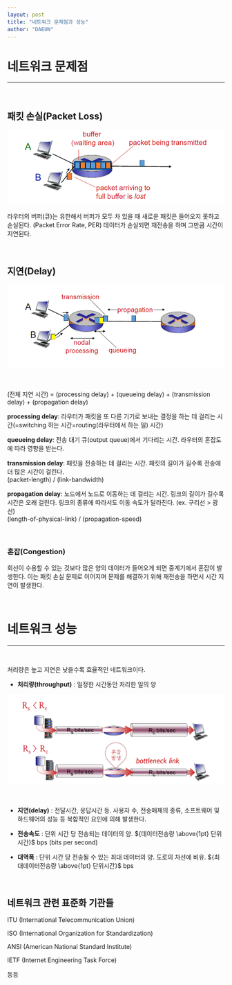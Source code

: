 ```yaml
---
layout: post
title: "네트워크 문제점과 성능"
author: "DAEUN"
---
```


# 네트워크 문제점

---

<br>

## 패킷 손실(Packet Loss)

![packet loss](/assets/images/packet_loss.PNG)

라우터의 버퍼(큐)는 유한해서 버퍼가 모두 차 있을 때 새로운 패킷은 들어오지 못하고 손실된다. (Packet Error Rate, PER) 데이터가 손실되면 재전송을 하며 그만큼 시간이 지연된다.

<br>

## 지연(Delay)

![delay](/assets/images/delay.PNG)

<br>

(전체 지연 시간) = (processing delay) + (queueing delay) + (transmission delay) + (propagation delay)

**processing delay**: 라우터가 패킷을 또 다른 기기로 보내는 결정을 하는 데 걸리는 시간(=switching 하는 시간=routing(라우터에서 하는 일) 시간)

**queueing delay**: 전송 대기 큐(output queue)에서 기다리는 시간. 라우터의 혼잡도에 따라 영향을 받는다.

**transmission delay**: 패킷을 전송하는 데 걸리는 시간. 패킷의 길이가 길수록 전송에 더 많은 시간이 걸린다. <br> (packet-length) / (link-bandwidth)

**propagation delay**: 노드에서 노드로 이동하는 데 걸리는 시간. 링크의 길이가 길수록 시간은 오래 걸린다. 링크의 종류에 따라서도 이동 속도가 달라진다. (ex. 구리선 > 광선)  <br> (length-of-physical-link) / (propagation-speed)

<br>

### 혼잡(Congestion)

회선이 수용할 수 있는 것보다 많은 양의 데이터가 들어오게 되면 중계기에서 혼잡이 발생한다. 이는 패킷 손실 문제로 이어지며 문제를 해결하기 위해 재전송을 하면서 시간 지연이 발생한다.

<br>

# 네트워크 성능

---

<br>

처리량은 높고 지연은 낮을수록 효율적인 네트워크이다.

- **처리량(throughput)** : 일정한 시간동안 처리한 일의 양

![throughput](/assets/images/throughput.PNG)

<br>

- **지연(delay)** : 전달시간, 응답시간 등. 사용자 수, 전송매체의 종류, 소프트웨어 및 하드웨어의 성능 등 복합적인 요인에 의해 발생한다.

- **전송속도** : 단위 시간 당 전송되는 데이터의 양.  ${데이터전송량 \above{1pt} 단위시간}$ bps (bits per second)

- **대역폭** : 단위 시간 당 전송될 수 있는 최대 데이터의 양. 도로의 차선에 비유.  ${최대데이터전송량 \above{1pt} 단위시간}$ bps

<br>

## 네트워크 관련 표준화 기관들

ITU (International Telecommunication Union)

ISO (International Organization for Standardization)

ANSI (American National Standard Institute)

IETF (Internet Engineering Task Force)

등등
